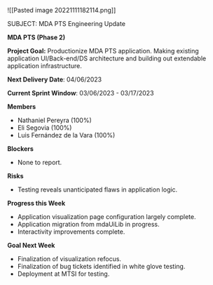 ![[Pasted image 20221111182114.png]]

SUBJECT: MDA PTS Engineering Update

**MDA PTS (Phase 2)**

**Project Goal:** Productionize MDA PTS application. Making existing application UI/Back-end/DS architecture and building out extendable application infrastructure. 

**Next Delivery Date**: 04/06/2023

**Current Sprint Window**: 03/06/2023 - 03/17/2023

**Members**

-   Nathaniel Pereyra (100%)
-   Eli Segovia (100%)
-   Luis Fernández de la Vara (100%) 

**Blockers**

-   None to report. 

**Risks**

- Testing reveals unanticipated flaws in application logic.

**Progress this Week**

- Application visualization page configuration largely complete. 
- Application migration from mdaUiLib in progress. 
- Interactivity improvements complete. 

**Goal Next Week**

- Finalization of visualization refocus. 
- Finalization of bug tickets identified in white glove testing. 
- Deployment at MTSI for testing. 
